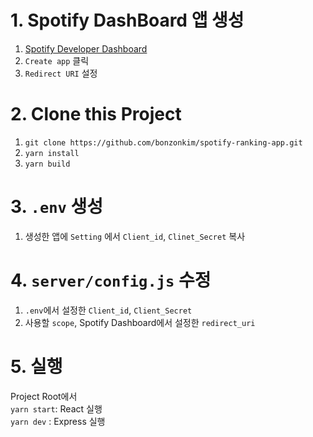 # 1. Spotify DashBoard 앱 생성

1. [Spotify Developer Dashboard](https://developer.spotify.com/dashboard)
2. `Create app` 클릭
3. `Redirect URI` 설정

# 2. Clone this Project

1. `git clone https://github.com/bonzonkim/spotify-ranking-app.git`
2. `yarn install`
3. `yarn build`

# 3. `.env` 생성

1. 생성한 앱에 `Setting` 에서 `Client_id`, `Clinet_Secret` 복사

# 4. `server/config.js` 수정

1. `.env`에서 설정한 `Client_id`, `Client_Secret`
2. 사용할 `scope`, Spotify Dashboard에서 설정한 `redirect_uri`

# 5. 실행

Project Root에서  
`yarn start`: React 실행  
`yarn dev` : Express 실행
